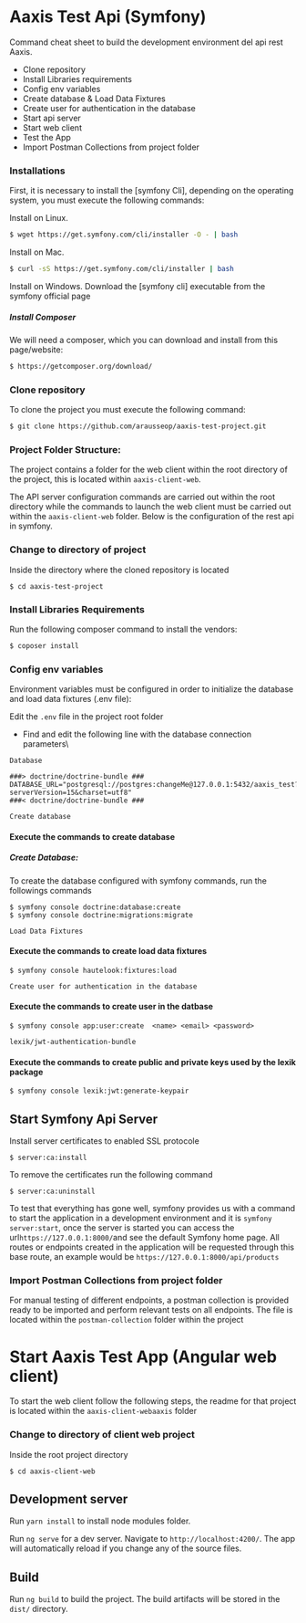 # Aaxis Test Api (Symfony) 

Command cheat sheet to build the development environment del api rest Aaxis.

  - Clone repository
  - Install Libraries requirements
  - Config env variables
  - Create database & Load Data Fixtures
  - Create user for authentication in the database
  - Start api server
  - Start web client
  - Test the App
  - Import Postman Collections from project folder

### Installations
First, it is necessary to install the [symfony Cli], depending on the operating system, you must execute the following commands:

Install on Linux.
```sh
$ wget https://get.symfony.com/cli/installer -O - | bash
```

Install on Mac.
```sh
$ curl -sS https://get.symfony.com/cli/installer | bash
```

Install on Windows.
Download the [symfony cli] executable from the symfony official page

##### Install Composer
 We will need a composer, which you can download and install from this page/website:
```sh
$ https://getcomposer.org/download/
```

### Clone repository
To clone the project you must execute the following command:
```sh
$ git clone https://github.com/arausseop/aaxis-test-project.git
```

### Project Folder Structure:
The project contains a folder for the web client within the root directory of the project, this is located within `aaxis-client-web`.

The API server configuration commands are carried out within the root directory while the commands to launch the web client must be carried out within the `aaxis-client-web` folder. Below is the configuration of the rest api in symfony.

### Change to directory of project
Inside the directory where the cloned repository is located
```
$ cd aaxis-test-project
```

### Install Libraries Requirements
Run the following composer command to install the vendors:
```sh
$ coposer install 
```
### Config env variables
Environment variables must be configured in order to initialize the database and load data fixtures (.env file):

Edit the `.env` file in the project root folder
  - Find and edit the following line with the database connection parameters\
  
`Database`
```
###> doctrine/doctrine-bundle ###
DATABASE_URL="postgresql://postgres:changeMe@127.0.0.1:5432/aaxis_test?serverVersion=15&charset=utf8"
###< doctrine/doctrine-bundle ###
```

`Create database`

#### Execute the commands to create database

##### Create Database:
To create the database configured with symfony commands, run the followings commands
```
$ symfony console doctrine:database:create
$ symfony console doctrine:migrations:migrate
```

`Load Data Fixtures`

#### Execute the commands to create load data fixtures
``` 
$ symfony console hautelook:fixtures:load 
```
`Create user for authentication in the database`

#### Execute the commands to create user in the datbase
``` 
$ symfony console app:user:create  <name> <email> <password> 
```

`lexik/jwt-authentication-bundle`

#### Execute the commands to create public and private keys used by the lexik package
``` 
$ symfony console lexik:jwt:generate-keypair 
```

## Start Symfony Api Server
Install server certificates to enabled SSL protocole
``` 
$ server:ca:install 
```  
To remove the certificates run the following command

``` 
$ server:ca:uninstall
```  

To test that everything has gone well, symfony provides us with a command to start the application in a development environment and it is `symfony server:start`, once the server is started you can access the url` https://127.0.0.1:8000/ `and see the default Symfony home page.
All routes or endpoints created in the application will be requested through this base route, an example would be `https://127.0.0.1:8000/api/products`


### Import Postman Collections from project folder

For manual testing of different endpoints, a postman collection is provided ready to be imported and perform relevant tests on all endpoints. The file is located within the ``postman-collection`` folder within the project 

# Start Aaxis Test App (Angular web client) 
To start the web client follow the following steps, the readme for that project is located within the ``aaxis-client-webaaxis`` folder

### Change to directory of client web project
Inside the root project directory
```
$ cd aaxis-client-web
```

## Development server
Run `yarn install` to install node modules folder.

Run `ng serve` for a dev server. Navigate to `http://localhost:4200/`. The app will automatically reload if you change any of the source files.

## Build

Run `ng build` to build the project. The build artifacts will be stored in the `dist/` directory. 